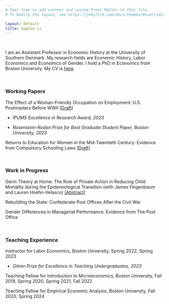 ```yaml
---
# Feel free to add content and custom Front Matter to this file.
# To modify the layout, see https://jekyllrb.com/docs/themes/#overriding-theme-defaults

layout: default
title: Sophie Li
---
```


<br/>

I am an Assistant Professor in Economic History at the University of Southern Denmark. My research fields are Economic History, Labor Economics and Economics of Gender. I hold a PhD in Economics from Boston University. My CV is [here](pdfs/SophieLi_CV_Aug2024.pdf).

<br/>

### Working Papers

The Effect of a Woman-Friendly Occupation on Employment: U.S. Postmasters Before WWII [[Draft]](pdfs/SophieLi_JMP.pdf)

* _IPUMS Excellence in Research Award, 2023_

* _Rosenstein-Rodan Prize for Best Graduate Student Paper, Boston University, 2023_


Returns to Education for Women in the Mid-Twentieth Century: Evidence from Compulsory Schooling Laws [[Draft]](pdfs/SophieLi_Returns_Education.pdf)


<br/>

### Work in Progress

Germ Theory at Home: The Role of Private Action in Reducing Child Mortality during the Epidemiological Transition (with James Feigenbaum and Lauren Hoehn-Velasco) [[Abstract]](pdfs/GermTheory_Abstract.pdf)

Rebuilding the State: Confederate Post Offices After the Civil War

Gender Differences in Managerial Performance: Evidence from The Post Office

<br/>

### Teaching Experience

Instructor for Labor Economics, Boston University, Spring 2022, Spring 2023

* _Gitner Prize for Excellence in Teaching Undergraduates, 2023_

Teaching Fellow for Introduction to Microeconomics, Boston University, Fall 2019, Spring 2020, Spring 2021, Fall 2022

Teaching Fellow for Empirical Economic Analysis, Boston University, Fall 2020, Spring 2024